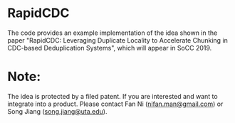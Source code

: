 # RapidCDC
The code provides an example implementation of the idea shown in the paper "RapidCDC: Leveraging Duplicate Locality to Accelerate Chunking in CDC-based Deduplication Systems", which will appear in SoCC 2019.

# Note:
The idea is protected by a filed patent. If you are interested and want to integrate into a product.
Please contact Fan Ni (nifan.man@gmail.com) or Song Jiang (song.jiang@uta.edu).
